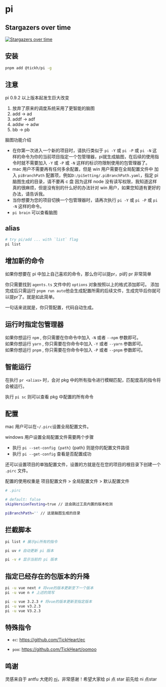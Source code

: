 # pi


## Stargazers over time

[![Stargazers over time](https://starchart.cc/TickHeart/pi.svg)](https://starchart.cc/TickHeart/pi)


## 安装
  
```bash
pnpm add @tickh/pi -g
```

## 注意
pi 0.9.2 以上版本起发生巨大改变
1. 放弃了原来的调度系统采用了更智能的脑图
2. add -> ad
3. addf -> adf
4. addw -> adw
5. bb -> pb

脑图功能介绍
  * 在你第一次进入一个新的项目时，请执行类似于 `pi -Y` 或 `pi -P` 或 `pi -N` 这样的命令为你的当前项目指定一个包管理器，pi就生成脑图，在后续的使用指令时就不需要加入 `-Y` 或 `-P` 或 `-N` 这样的标识符限制使用的包管理器了。
  * mac 用户不需要再有任何多余配置，但是 win 用户需要在全局配置文件中 加入 `piBranchPath` 配置项，例如`D:/piSetting/.piBranchPath.yaml`，指定 pi 脑图生成的目录，请不要再 c 盘 因为这样 node 没有读写权限，我知道这样真的很麻烦，但是没有别的什么好的办法针对 win 用户，如果您知道有更好的办法，请告诉我。
  * 当你想要为您的项目切换一个包管理器时，请再次执行 `pi -Y` 或 `pi -P` 或 `pi -N` 这样的命令。
  * `pi brain` 可以查看脑图


## alias

```bash
# try pi/add ... with `list` flag
pi list
```

## 增加新的命令

如果你想要在 pi 中加上自己喜欢的命令，那么你可以提pr，pi的 pr 非常简单

你只需要找到 `agents.ts` 文件中的 `options` 对象按照以上的格式添加即可。
添加完成后只需运行 `pnpm run auto`他会生成配置所需的后续文件，生成完毕后你就可以提pr了。就是如此简单。

一句话来说就是，你只管配置，代码自动生成。

## 运行时指定包管理器


如果你想运行 `npm` , 你只需要在你命令中加入 `-N` 或者 `--npm` 参数即可。
<br />
如果你想运行 `yarn` , 你只需要在你命令中加入 `-Y` 或者 `--yarn` 参数即可。
<br />
如果你想运行 `pnpm` , 你只需要在你命令中加入 `-P` 或者 `--pnpm` 参数即可。

## 智能运行

在执行 `pr <alias>` 时，会对 pkg 中的所有指令进行模糊匹配，匹配度高的指令将会被运行。

执行 `pi sc` 则可以查看 pkg 中配置的所有命令

## 配置

mac 用户可以在`~/.pirc`设置全局配置文件。

windows 用户设置全局配置文件需要两个步骤
  * 执行 `pi --set-config {path}` {path} 则是你的配置文件路径 
  * 执行 `pi --get-config` 查看是否配置成功

还可以设置项目的单独配置文件，设置的方就是在在您的项目的根目录下创建一个 `.pirc` 文件。

配置的使用权重是 项目配置文件 > 全局配置文件 > 默认配置文件
  
```bash
# .pirc

# default: false
skipVersionTesting=true // 这会跳过工具内置的版本检测

piBranchPath='' // 这是脑图生成的目录

```

## 拦截脚本

```bash
pi list # 展示pi所有的指令

pi uv # 自动更新 pi 版本

pi -v # 显示当前的 pi 版本
```

## 指定已经存在的包版本的升降
``` bash
pi -u vue next # 将vue的版本更新至下一个版本
pi -u vue n # 上述的简写

pi -u vue 3.2.3 # 将vue的版本更新至指定版本
pi -u vue v3.2.3
pi -u vue V3.2.3
```

## 特殊指令

+ `ec`: https://github.com/TickHeart/ec

+ `poo`: https://github.com/TickHeart/oomoo

## 鸣谢

灵感来自于 antfu 大佬的 [ni](https://github.com/antfu/ni)，非常感谢！希望大家给 pi 点 star 前先给 ni 点star
